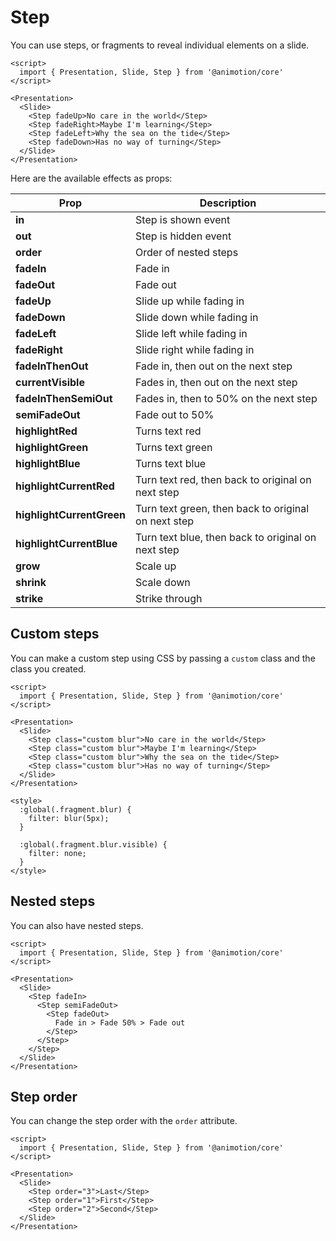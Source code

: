 <script lang="ts">
	import Steps from './steps.svelte'
	import Custom from './custom.svelte'
	import Nested from './nested.svelte'
	import StepOrder from './step-order.svelte'
</script>

# Step

You can use steps, or fragments to reveal individual elements on a slide.

<Steps />

```svelte
<script>
  import { Presentation, Slide, Step } from '@animotion/core'
</script>

<Presentation>
  <Slide>
    <Step fadeUp>No care in the world</Step>
    <Step fadeRight>Maybe I'm learning</Step>
    <Step fadeLeft>Why the sea on the tide</Step>
    <Step fadeDown>Has no way of turning</Step>
  </Slide>
</Presentation>
```

Here are the available effects as props:

| Prop                      | Description                                         |
|---------------------------|-----------------------------------------------------|
| **in**                    | Step is shown event                                 |
| **out**                   | Step is hidden event                                |
| **order**                 | Order of nested steps                               |
| **fadeIn**                | Fade in                                             |
| **fadeOut**               | Fade out                                            |
| **fadeUp**                | Slide up while fading in                            |
| **fadeDown**              | Slide down while fading in                          |
| **fadeLeft**              | Slide left while fading in                          |
| **fadeRight**             | Slide right while fading in                         |
| **fadeInThenOut**         | Fade in, then out on the next step                  |
| **currentVisible**        | Fades in, then out on the next step                 |
| **fadeInThenSemiOut**     | Fades in, then to 50% on the next step              |
| **semiFadeOut**           | Fade out to 50%                                     |
| **highlightRed**          | Turns text red                                      |
| **highlightGreen**        | Turns text green                                    |
| **highlightBlue**         | Turns text blue                                     |
| **highlightCurrentRed**   | Turn text red, then back to original on next step   |
| **highlightCurrentGreen** | Turn text green, then back to original on next step |
| **highlightCurrentBlue**  | Turn text blue, then back to original on next step  |
| **grow**                  | Scale up                                            |
| **shrink**                | Scale down                                          |
| **strike**                | Strike through                                      |

## Custom steps

You can make a custom step using CSS by passing a `custom` class and the class you created.

<Custom />

```svelte
<script>
  import { Presentation, Slide, Step } from '@animotion/core'
</script>

<Presentation>
  <Slide>
    <Step class="custom blur">No care in the world</Step>
    <Step class="custom blur">Maybe I'm learning</Step>
    <Step class="custom blur">Why the sea on the tide</Step>
    <Step class="custom blur">Has no way of turning</Step>
  </Slide>
</Presentation>

<style>
  :global(.fragment.blur) {
    filter: blur(5px);
  }

  :global(.fragment.blur.visible) {
    filter: none;
  }
</style>
```

## Nested steps

You can also have nested steps.

<Nested />

```svelte
<script>
  import { Presentation, Slide, Step } from '@animotion/core'
</script>

<Presentation>
  <Slide>
    <Step fadeIn>
      <Step semiFadeOut>
        <Step fadeOut>
          Fade in > Fade 50% > Fade out
        </Step>
      </Step>
    </Step>
  </Slide>
</Presentation>
```

## Step order

You can change the step order with the `order` attribute.

<StepOrder />

```svelte
<script>
  import { Presentation, Slide, Step } from '@animotion/core'
</script>

<Presentation>
  <Slide>
    <Step order="3">Last</Step>
    <Step order="1">First</Step>
    <Step order="2">Second</Step>
  </Slide>
</Presentation>
```